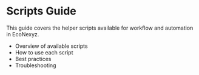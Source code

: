# Scripts Guide

This guide covers the helper scripts available for workflow and automation in EcoNexyz.

- Overview of available scripts
- How to use each script
- Best practices
- Troubleshooting 
